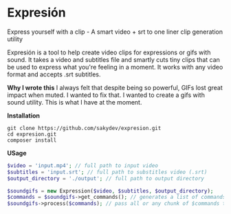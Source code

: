 # Expresión
Express yourself with a clip - A smart video + srt to one liner clip generation utility 

Expresión is a tool to help create video clips for expressions or gifs with sound. It takes a video
and subtitles file and smartly cuts tiny clips that can be used to express what you're
feeling in a moment. It works with any video format and accepts .srt subtitles.

**Why I wrote this**
I always felt that despite being so powerful, GIFs lost great impact when muted. 
I wanted to fix that. I wanted to create a gifs with sound utility. This is what I have at the moment.

**Installation**
```
git clone https://github.com/sakydev/expresion.git
cd expresion.git
composer install
```

**USage**

```php
$video = 'input.mp4'; // full path to input video
$subtitles = 'input.srt'; // full path to substitles video (.srt)
$output_directory = './output'; // full path to output directory

$soundgifs = new Expression($video, $subtitles, $output_directory);
$commands = $soundgifs->get_commands(); // generates a list of commands to create clips
$soundgifs->process($commands); // pass all or any chunk of $commands to create videos 
```